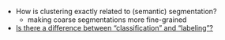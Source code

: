 * How is clustering exactly related to (semantic) segmentation?
    - making coarse segmentations more fine-grained
* [Is there a difference between “classification” and “labeling”?](http://datascience.stackexchange.com/q/9074/8820)